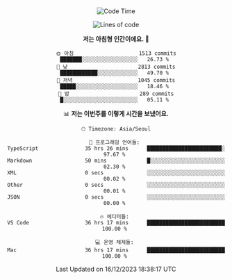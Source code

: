 <div align="center">

<br />

 <!--START_SECTION:waka-->
![Code Time](http://img.shields.io/badge/Code%20Time-1%2C818%20hrs%2041%20mins-blue)

![Lines of code](https://img.shields.io/badge/%EC%A0%80%EB%8A%94%20%EC%97%AC%ED%83%9C%EA%B9%8C%EC%A7%80%20-3.7%20million%20%EC%A4%84%EC%9D%98%20%EC%BD%94%EB%93%9C%EB%A5%BC%20%EC%9E%91%EC%84%B1%ED%96%88%EC%96%B4%EC%9A%94.-blue)

**저는 아침형 인간이에요. 🐤** 

```text
🌞 아침                     1513 commits        ███████░░░░░░░░░░░░░░░░░░   26.73 % 
🌆 낮　                     2813 commits        ████████████░░░░░░░░░░░░░   49.70 % 
🌃 저녁                     1045 commits        █████░░░░░░░░░░░░░░░░░░░░   18.46 % 
🌙 밤　                     289 commits         █░░░░░░░░░░░░░░░░░░░░░░░░   05.11 % 
```


📊 **저는 이번주를 이렇게 시간을 보냈어요.** 

```text
🕑︎ Timezone: Asia/Seoul

💬 프로그래밍 언어들: 
TypeScript               35 hrs 26 mins      ████████████████████████░   97.67 % 
Markdown                 50 mins             █░░░░░░░░░░░░░░░░░░░░░░░░   02.30 % 
XML                      0 secs              ░░░░░░░░░░░░░░░░░░░░░░░░░   00.02 % 
Other                    0 secs              ░░░░░░░░░░░░░░░░░░░░░░░░░   00.01 % 
JSON                     0 secs              ░░░░░░░░░░░░░░░░░░░░░░░░░   00.00 % 

🔥 에디터들: 
VS Code                  36 hrs 17 mins      █████████████████████████   100.00 % 

💻 운영 체제들: 
Mac                      36 hrs 17 mins      █████████████████████████   100.00 % 
```


 Last Updated on 16/12/2023 18:38:17 UTC
<!--END_SECTION:waka-->

</div>
